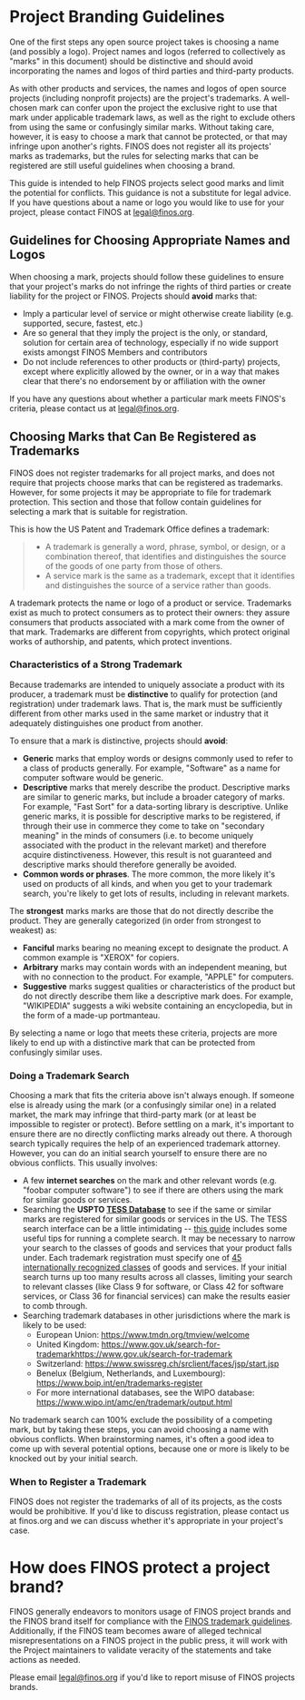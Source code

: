 # Project Branding Guidelines

One of the first steps any open source project takes is choosing a name (and possibly a logo). Project names and logos (referred to collectively as "marks" in this document) should be distinctive and should avoid incorporating the names and logos of third parties and third-party products.

As with other products and services, the names and logos of open source projects (including nonprofit projects) are the project's trademarks. A well-chosen mark can confer upon the project the exclusive right to use that mark under applicable trademark laws, as well as the right to exclude others from using the same or confusingly similar marks. Without taking care, however, it is easy to choose a mark that cannot be protected, or that may infringe upon another's rights. FINOS does not register all its projects' marks as trademarks, but the rules for selecting marks that can be registered are still useful guidelines when choosing a brand.

This guide is intended to help FINOS projects select good marks and limit the potential for conflicts. This guidance is not a substitute for legal advice. If you have questions about a name or logo you would like to use for your project, please contact FINOS at legal@finos.org.

## Guidelines for Choosing Appropriate Names and Logos

When choosing a mark, projects should follow these guidelines to ensure that your project's marks do not infringe the rights of third parties or create liability for the project or FINOS. Projects should **avoid** marks that:
* Imply a particular level of service or might otherwise create liability (e.g. supported, secure, fastest, etc.)
* Are so general that they imply the project is the only, or standard, solution for certain area of technology, especially if no wide support exists amongst FINOS Members and contributors
* Do not include references to other products or (third-party) projects, except where explicitly allowed by the owner, or in a way that makes clear that there's no endorsement by or affiliation with the owner

If you have any questions about whether a particular mark meets FINOS's criteria, please contact us at legal@finos.org.

## Choosing Marks that Can Be Registered as Trademarks

FINOS does not register trademarks for all project marks, and does not require that projects choose marks that can be registered as trademarks. However, for some projects it may be appropriate to file for trademark protection. This section and those that follow contain guidelines for selecting a mark that is suitable for registration.

This is how the US Patent and Trademark Office defines a trademark:
> * A trademark is generally a word, phrase, symbol, or design, or a combination thereof, that identifies and distinguishes the source of the goods of one party from those of others. 
> * A service mark is the same as a trademark, except that it identifies and distinguishes the source of a service rather than goods.

A trademark protects the name or logo of a product or service. Trademarks exist as much to protect consumers as to protect their owners: they assure consumers that products associated with a mark come from the owner of that mark. Trademarks are different from copyrights, which protect original works of authorship, and patents, which protect inventions.

### Characteristics of a Strong Trademark

Because trademarks are intended to uniquely associate a product with its producer, a trademark must be **distinctive** to qualify for protection (and registration) under trademark laws. That is, the mark must be sufficiently different from other marks used in the same market or industry that it adequately distinguishes one product from another.

To ensure that a mark is distinctive, projects should **avoid**:
* **Generic** marks that employ words or designs commonly used to refer to a class of products generally. For example, "Software" as a name for computer software would be generic.
* **Descriptive** marks that merely describe the product. Descriptive marks are similar to generic marks, but include a broader category of marks. For example, "Fast Sort" for a data-sorting library is descriptive. Unlike generic marks, it is possible for descriptive marks to be registered, if through their use in commerce they come to take on "secondary meaning" in the minds of consumers (i.e. to become uniquely associated with the product in the relevant market) and therefore acquire distinctiveness. However, this result is not guaranteed and descriptive marks should therefore generally be avoided.
* **Common words or phrases**. The more common, the more likely it's used on products of all kinds, and when you get to your trademark search, you're likely to get lots of results, including in relevant markets.

The **strongest** marks marks are those that do not directly describe the product. They are generally categorized (in order from strongest to weakest) as:
* **Fanciful** marks bearing no meaning except to designate the product. A common example is "XEROX" for copiers.
* **Arbitrary** marks may contain words with an independent meaning, but with no connection to the product. For example, "APPLE" for computers.
* **Suggestive** marks suggest qualities or characteristics of the product but do not directly describe them like a descriptive mark does. For example, "WIKIPEDIA" suggests a wiki website containing an encyclopedia, but in the form of a made-up portmanteau.

By selecting a name or logo that meets these criteria, projects are more likely to end up with a distinctive mark that can be protected from confusingly similar uses.

### Doing a Trademark Search

Choosing a mark that fits the criteria above isn't always enough. If someone else is already using the mark (or a confusingly similar one) in a related market, the mark may infringe that third-party mark (or at least be impossible to register or protect). Before settling on a mark, it's important to ensure there are no directly conflicting marks already out there. A thorough search typically requires the help of an experienced trademark attorney. However, you can do an initial search yourself to ensure there are no obvious conflicts. This usually involves:
* A few **internet searches** on the mark and other relevant words (e.g. "foobar computer software") to see if there are others using the mark for similar goods or services.
* Searching the **USPTO [TESS Database](http://tess2.uspto.gov/)** to see if the same or similar marks are registered for similar goods or services in the US. The TESS search interface can be a little intimidating -- [this guide](http://www.bpmlegal.com/howtotmsrch.html) includes some useful tips for running a complete search. It may be necessary to narrow your search to the classes of goods and services that your product falls under. Each trademark registration must specify one of [45 internationally recognized classes](https://www.uspto.gov/trademark/trademark-updates-and-announcements/nice-agreement-current-edition-version-general-remarks) of goods and services. If your initial search turns up too many results across all classes, limiting your search to relevant classes (like Class 9 for software, or Class 42 for software services, or Class 36 for financial services) can make the results easier to comb through.
* Searching trademark databases in other jurisdictions where the mark is likely to be used:
  * European Union: https://www.tmdn.org/tmview/welcome
  * United Kingdom: https://www.gov.uk/search-for-trademarkhttps://www.gov.uk/search-for-trademark
  * Switzerland: https://www.swissreg.ch/srclient/faces/jsp/start.jsp
  * Benelux (Belgium, Netherlands, and Luxembourg): https://www.boip.int/en/trademarks-register  
  * For more international databases, see the WIPO database: https://www.wipo.int/amc/en/trademark/output.html

No trademark search can 100% exclude the possibility of a competing mark, but by taking these steps, you can avoid choosing a name with obvious conflicts. When brainstorming names, it's often a good idea to come up with several potential options, because one or more is likely to be knocked out by your initial search.

### When to Register a Trademark

FINOS does not register the trademarks of all of its projects, as the costs would be prohibitive. If you'd like to discuss registration, please contact us at finos.org and we can discuss whether it's appropriate in your project's case.

# How does FINOS protect a project brand?

FINOS generally endeavors to monitors usage of FINOS project brands and the FINOS brand itself for compliance with the [FINOS trademark guidelines](Trademark-Guidelines.pdf). Additionally, if the FINOS team becomes aware of alleged technical misrepresentations on a FINOS project in the public press, it will work with the Project maintainers to validate veracity of the statements and take actions as needed.

Please email legal@finos.org if you'd like to report misuse of FINOS projects brands.
